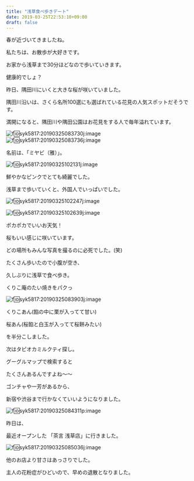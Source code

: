 ```yaml
---
title: "浅草食べ歩きデート"
date: 2019-03-25T22:53:10+09:00
draft: false
---
```

春が近づいてきましたね。

私たちは、お散歩が大好きです。

お家から浅草まで30分ほどなので歩いていきます。

健康的でしょ？

昨日、隅田川にいくと大きな桜が咲いていました。

隅田川沿いは、さくら名所100選にも選ばれている花見の人気スポットだそうです。

満開になると、隅田川や隅田公園はお花見をする人で毎年溢れています。

![f:id:syk5817:20190325083730j:image](https://cdn-ak.f.st-hatena.com/images/fotolife/s/syk5817/20190325/20190325083730.jpg "f:id:syk5817:20190325083730j:image")  
![f:id:syk5817:20190325083736j:image](https://cdn-ak.f.st-hatena.com/images/fotolife/s/syk5817/20190325/20190325083736.jpg "f:id:syk5817:20190325083736j:image")

名前は、「ミヤビ（雅）」。&nbsp;

![f:id:syk5817:20190325102131j:image](https://cdn-ak.f.st-hatena.com/images/fotolife/s/syk5817/20190325/20190325102131.jpg "f:id:syk5817:20190325102131j:image")

鮮やかなピンクでとても綺麗でした。

浅草まで歩いていくと、外国人でいっぱいでした。

![f:id:syk5817:20190325102247j:image](https://cdn-ak.f.st-hatena.com/images/fotolife/s/syk5817/20190325/20190325102247.jpg "f:id:syk5817:20190325102247j:image")

![f:id:syk5817:20190325102639j:image](https://cdn-ak.f.st-hatena.com/images/fotolife/s/syk5817/20190325/20190325102639.jpg "f:id:syk5817:20190325102639j:image")

ポカポカでいいお天気！

桜もいい感じに咲いています。

どの場所もみんな写真を撮るのに必死でした。(笑)

たくさん歩いたので小腹が空き、

久しぶりに浅草で食べ歩き。

くりこ庵のたい焼きをパクっ

![f:id:syk5817:20190325083903j:image](https://cdn-ak.f.st-hatena.com/images/fotolife/s/syk5817/20190325/20190325083903.jpg "f:id:syk5817:20190325083903j:image")

くりこあん(餡の中に栗が入ってて甘い)

桜あん(桜餡と白玉が入ってて桜餅みたい)

を半分こしました。

次はタピオカミルクティ探し。

グーグルマップで検索すると

たくさんあるんですよね〜〜

ゴンチャや一芳があるから、

新宿や渋谷まで行かなくていいようになりました。

![f:id:syk5817:20190325084311p:image](https://cdn-ak.f.st-hatena.com/images/fotolife/s/syk5817/20190325/20190325084311.png "f:id:syk5817:20190325084311p:image")

昨日は、

最近オープンした 「茶言 浅草店」に行きました。

![f:id:syk5817:20190325085036j:image](https://cdn-ak.f.st-hatena.com/images/fotolife/s/syk5817/20190325/20190325085036.jpg "f:id:syk5817:20190325085036j:image")

他のお店より甘さはあっさりでした。

主人の花粉症がひどいので、早めの退散となりました。


